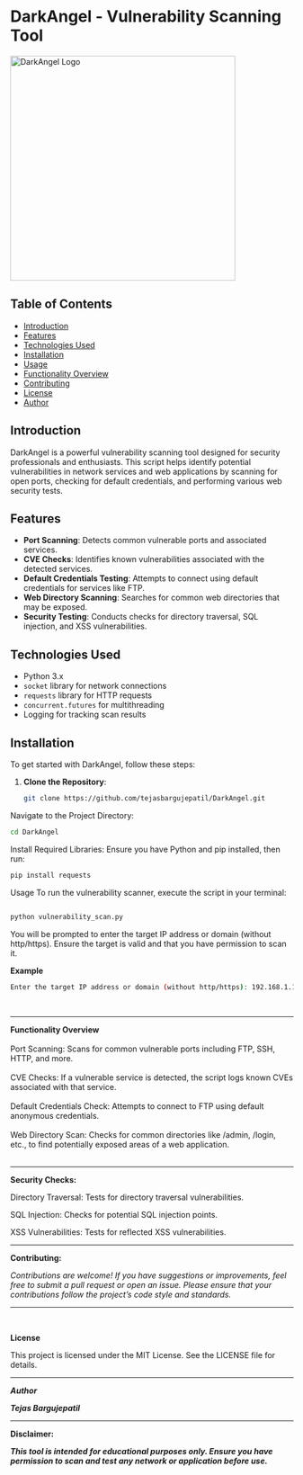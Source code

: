 # DarkAngel - Vulnerability Scanning Tool

<img src="https://assets.burberry.com/is/image/Burberryltd/797747F1-08C1-4D69-A1E7-B7428A762092?$BBY_V2_SL_1x1$&wid=2500&hei=2500" alt="DarkAngel Logo" width="400" height="400">
 <!-- Replace with your logo URL if available -->

## Table of Contents
- [Introduction](#introduction)
- [Features](#features)
- [Technologies Used](#technologies-used)
- [Installation](#installation)
- [Usage](#usage)
- [Functionality Overview](#functionality-overview)
- [Contributing](#contributing)
- [License](#license)
- [Author](#author)

## Introduction
DarkAngel is a powerful vulnerability scanning tool designed for security professionals and enthusiasts. This script helps identify potential vulnerabilities in network services and web applications by scanning for open ports, checking for default credentials, and performing various web security tests.

## Features
- **Port Scanning**: Detects common vulnerable ports and associated services.
- **CVE Checks**: Identifies known vulnerabilities associated with the detected services.
- **Default Credentials Testing**: Attempts to connect using default credentials for services like FTP.
- **Web Directory Scanning**: Searches for common web directories that may be exposed.
- **Security Testing**: Conducts checks for directory traversal, SQL injection, and XSS vulnerabilities.

## Technologies Used
- Python 3.x
- `socket` library for network connections
- `requests` library for HTTP requests
- `concurrent.futures` for multithreading
- Logging for tracking scan results

## Installation
To get started with DarkAngel, follow these steps:

1. **Clone the Repository**:
   ```bash
   git clone https://github.com/tejasbargujepatil/DarkAngel.git
Navigate to the Project Directory:

 ```bash
cd DarkAngel
 ```
Install Required Libraries: Ensure you have Python and pip installed, then run:

 ```bash
pip install requests
 ```
Usage
To run the vulnerability scanner, execute the script in your terminal:

 ```bash

python vulnerability_scan.py

 ```
You will be prompted to enter the target IP address or domain (without http/https). Ensure the target is valid and that you have permission to scan it.

**Example**
 ```bash
Enter the target IP address or domain (without http/https): 192.168.1.1
 ```
 <br>
  <hr>
  
**Functionality Overview**
<br>
<br>
Port Scanning: Scans for common vulnerable ports including FTP, SSH, HTTP, and more.
<br>
<br>
CVE Checks: If a vulnerable service is detected, the script logs known CVEs associated with that service. <br>
<br>
Default Credentials Check: Attempts to connect to FTP using default anonymous credentials. <br>
<br>
Web Directory Scan: Checks for common directories like /admin, /login, etc., to find potentially exposed areas of a web application. <br>
 <br>
 
<hr>

**Security Checks:** 
<br>

Directory Traversal: Tests for directory traversal vulnerabilities. <br>

SQL Injection: Checks for potential SQL injection points. <br>

XSS Vulnerabilities: Tests for reflected XSS vulnerabilities. <br>

 <hr>

**Contributing:**

*Contributions are welcome! If you have suggestions or improvements, feel free to submit a pull request or open an issue. Please ensure that your contributions follow the project’s*  *code style and standards.*
<br>
 <hr>
  <br>
  
**License**

This project is licensed under the MIT License. See the LICENSE file for details.
 <br>
 <hr>

**_Author_**

**_Tejas Bargujepatil_**
 <br>
  <hr>
  
**Disclaimer:**  <br>

**_This tool is intended for educational purposes only. Ensure you have permission to scan and test any network or application before use._**
